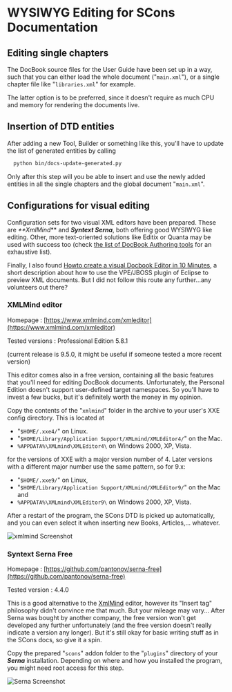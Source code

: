 # WYSIWYG Editing for SCons Documentation


## Editing single chapters

The DocBook source files for the User Guide have been set up in a way, such that you can either load the whole document ("`main.xml`"), or a single chapter file like "`libraries.xml`" for example. 

The latter option is to be preferred, since it doesn't require as much CPU and memory for rendering the documents live. 


## Insertion of DTD entities

After adding a new Tool, Builder or something like this, you'll have to update the list of generated entities by calling 


```txt
  python bin/docs-update-generated.py
```
Only after this step will you be able to insert and use the newly added entities in all the single chapters and the global document "`main.xml`". 


## Configurations for visual editing

Configuration sets for two visual XML editors have been prepared. These are _**XmlMind_** and _**Syntext Serna**_, both offering good WYSIWYG like editing. Other, more text-oriented solutions like Editix or Quanta may be used with success too (check [the list of DocBook Authoring tools](http://wiki.docbook.org/topic/DocBookAuthoringTools) for an exhaustive list). 

Finally, I also found [Howto create a visual Docbook Editor in 10 Minutes](http://relation.to/Bloggers/HowToCreateAVisualDocBookEditorIn10Minutes), a short description about how to use the VPE/JBOSS plugin of Eclipse to preview XML documents. But I did not follow this route any further...any volunteers out there? 


### XMLMind editor
Homepage
: [https://www.xmlmind.com/xmleditor](https://www.xmlmind.com/xmleditor) 


Tested versions
: Professional Edition 5.8.1 

(current release is 9.5.0, it might be useful if someone tested a more recent version)

This editor comes also in a free version, containing all the basic features that you'll need for editing DocBook documents. Unfortunately, the Personal Edition doesn't support user-defined target namespaces. So you'll have to invest a few bucks, but it's definitely worth the money in my opinion. 

Copy the contents of the "`xmlmind`" folder in the archive to your user's XXE config directory. This is located at 

* "`$HOME/.xxe4/`" on Linux. 
* "`$HOME/Library/Application Support/XMLmind/XMLEditor4/`" on the Mac. 
* `%APPDATA%\XMLmind\XMLEditor4\` on Windows 2000, XP, Vista. 

for the versions of XXE with a major version number of 4. Later versions with a different major number use the same pattern, so for 9.x:

* "`$HOME/.xxe9/`" on Linux, 
* "`$HOME/Library/Application Support/XMLmind/XMLEditor9/`" on the Mac and 
* `%APPDATA%\XMLmind\XMLEditor9\` on Windows 2000, XP, Vista. 

After a restart of the program, the SCons DTD is picked up automatically, and you can even select it when inserting new Books, Articles,... whatever. 

![xmlmind Screenshot](https://github.com/SCons/scons/wiki/DeveloperGuide/WysiwygDocumentation/colortest.png)

### Syntext Serna Free
Homepage
: [https://github.com/pantonov/serna-free](https://github.com/pantonov/serna-free)

Tested version
: 4.4.0 


This is a good alternative to the [XmlMind](XmlMind) editor, however its "Insert tag" philosophy didn't convince me that much. But your mileage may vary... After Serna was bought by another company, the free version won't get developed any further unfortunately (and the free version doesn't really indicate a version any longer). But it's still okay for basic writing stuff as in the SCons docs, so give it a spin. 

Copy the prepared "`scons`" addon folder to the "`plugins`" directory of your _**Serna**_ installation. Depending on where and how you installed the program, you might need root access for this step. 


![Serna Screenshot](https://github.com/SCons/scons/wiki/DeveloperGuide/WysiwygDocumentation/serna3.png)

